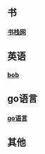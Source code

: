 ## 书

<!--more-->

#### [书栈网](https://www.bookstack.cn/)



## 英语

#### [bob](https://www.bilibili.com/video/BV1VJ411t7RT?from=search&seid=5469802374895342631)



##  go语言

#### [go语言](https://www.bilibili.com/video/BV1pt41127FZ?p=22)

##  其他



